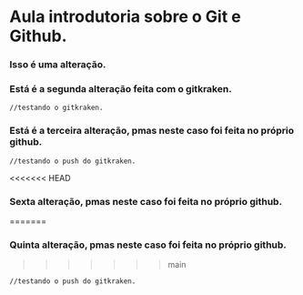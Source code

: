 # Aula introdutoria sobre o Git e Github.

### Isso é uma alteração.

### Está é a segunda alteração feita com o gitkraken.

```
//testando o gitkraken.
```

### Está é a terceira alteração, pmas neste caso foi feita no próprio github. 

```
//testando o push do gitkraken.
```

<<<<<<< HEAD
### Sexta alteração, pmas neste caso foi feita no próprio github. 
=======
### Quinta alteração, pmas neste caso foi feita no próprio github. 
>>>>>>> main

```
//testando o push do gitkraken.
```

